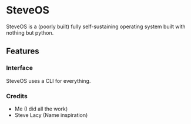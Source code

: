 # SteveOS
SteveOS is a (poorly built) fully self-sustaining operating system built with nothing but python.

## Features
### Interface
SteveOS uses a CLI for everything.


### Credits
- Me (I did all the work)
- Steve Lacy (Name inspiration)
